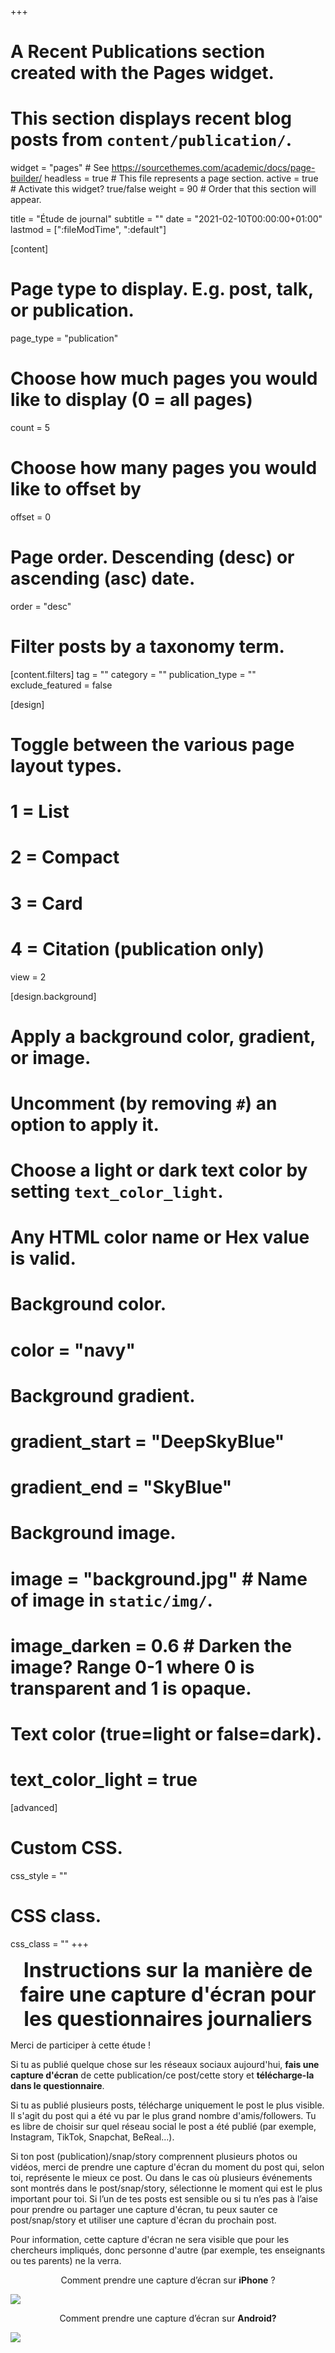 +++
# A Recent Publications section created with the Pages widget.
# This section displays recent blog posts from `content/publication/`.

widget = "pages"  # See https://sourcethemes.com/academic/docs/page-builder/
headless = true  # This file represents a page section.
active = true  # Activate this widget? true/false
weight = 90  # Order that this section will appear.

title = "Étude de journal"
subtitle = ""
date = "2021-02-10T00:00:00+01:00"
lastmod = [":fileModTime", ":default"]

[content]
  # Page type to display. E.g. post, talk, or publication.
  page_type = "publication"
  
  # Choose how much pages you would like to display (0 = all pages)
  count = 5
  
  # Choose how many pages you would like to offset by
  offset = 0

  # Page order. Descending (desc) or ascending (asc) date.
  order = "desc"

  # Filter posts by a taxonomy term.
  [content.filters]
    tag = ""
    category = ""
    publication_type = ""
    exclude_featured = false
  
[design]
  # Toggle between the various page layout types.
  #   1 = List
  #   2 = Compact
  #   3 = Card
  #   4 = Citation (publication only)
  view = 2
  
[design.background]
  # Apply a background color, gradient, or image.
  #   Uncomment (by removing `#`) an option to apply it.
  #   Choose a light or dark text color by setting `text_color_light`.
  #   Any HTML color name or Hex value is valid.
    
  # Background color.
  # color = "navy"
  
  # Background gradient.
  # gradient_start = "DeepSkyBlue"
  # gradient_end = "SkyBlue"
  
  # Background image.
  # image = "background.jpg"  # Name of image in `static/img/`.
  # image_darken = 0.6  # Darken the image? Range 0-1 where 0 is transparent and 1 is opaque.

  # Text color (true=light or false=dark).
  # text_color_light = true  
  
[advanced]
 # Custom CSS. 
 css_style = ""
 
 # CSS class.
 css_class = ""
+++

<font size="6">
<b><center>Instructions sur la manière de faire une capture d'écran pour les questionnaires journaliers</center></b>
</font>

Merci de participer à cette étude !

Si tu as publié quelque chose sur les réseaux sociaux aujourd'hui, <b>fais une capture d'écran</b> de cette publication/ce post/cette story et <b>télécharge-la dans le questionnaire</b>. 

Si tu as publié plusieurs posts, télécharge uniquement le post le plus visible. Il s'agit du post qui a été vu par le plus grand nombre d'amis/followers. Tu es libre de choisir sur quel réseau social le post a été publié (par exemple, Instagram, TikTok, Snapchat, BeReal...).

Si ton post (publication)/snap/story comprennent plusieurs photos ou vidéos, merci de prendre une capture d'écran du moment du post qui, selon toi, représente le mieux ce post. Ou dans le cas où plusieurs événements sont montrés dans le post/snap/story, sélectionne le moment qui est le plus important pour toi. Si l’un de tes posts est sensible ou si tu n’es pas à l’aise pour prendre ou partager une capture d'écran, tu peux sauter ce post/snap/story et utiliser une capture d'écran du prochain post.

Pour information, cette capture d'écran ne sera visible que pour les chercheurs impliqués, donc personne d'autre (par exemple, tes enseignants ou tes parents) ne la verra.

<center>Comment prendre une capture d’écran sur <b>iPhone</b> ?</center>

![](/img/diary/nl/diary23.png)

<center>Comment prendre une capture d’écran sur <b>Android?</b></center>

![](/img/diary/nl/diary24.png)